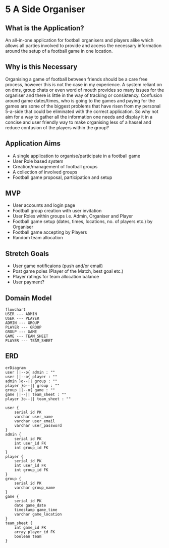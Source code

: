 # 5 A Side Organiser

## What is the Application?

An all-in-one application for football organisers and players alike which allows all parties involved to provide and access the necessary information around the setup of a football game in one location.

## Why is this Necessary

Organising a game of football between friends should be a care free process, however this is not the case in my experience. A system reliant on on dms, group chats or even word of mouth provides so many issues for the organiser and there is little in the way of tracking or consistency. Confusion around game dates/times, who is going to the games and paying for the games are some of the biggest problems that have risen from my personal 5-a-side that could be eliminated with the correct application. So why not aim for a way to gather all the information one needs and display it in a concise and user friendly way to make organising less of a hassel and reduce confusion of the players within the group?

## Application Aims

- A single application to organise/participate in a football game
- User Role based system
- Creation/management of football groups
- A collection of involved groups
- Football game proposal, participation and setup

## MVP

- User accounts and login page
- Football group creation with user invitation
- User Roles within groups i.e. Admin, Organiser and Player
- Football game setup (dates, times, locations, no. of players etc.) by Organiser
- Football game accepting by Players
- Random team allocation

## Stretch Goals

- User game notificaions (push and/or email)
- Post game poles (Player of the Match, best goal etc.)
- Player ratings for team allocation balance
- User payment?

## Domain Model

```mermaid
flowchart
USER --- ADMIN
USER --- PLAYER
ADMIN --- GROUP
PLAYER --- GROUP
GROUP --- GAME
GAME --- TEAM_SHEET
PLAYER --- TEAM_SHEET
```

## ERD

```mermaid
erDiagram
user ||--o{ admin : ""
user ||--o{ player : ""
admin }o--|| group : ""
player }o--|| group : ""
group ||--o{ game : ""
game ||--|| team_sheet : ""
player }o--|| team_sheet : ""

user {
    serial id PK
    varchar user_name
    varchar user_email
    varchar user_password
}
admin {
    serial id PK
    int user_id FK
    int group_id FK
}
player {
    serial id PK
    int user_id FK
    int group_id FK
}
group {
    serial id PK
    varchar group_name
}
game {
    serial id PK
    date game_date
    timestamp game_time
    varchar game_location
}
team_sheet {
    int game_id FK
    array player_id FK
    boolean team
}
```

